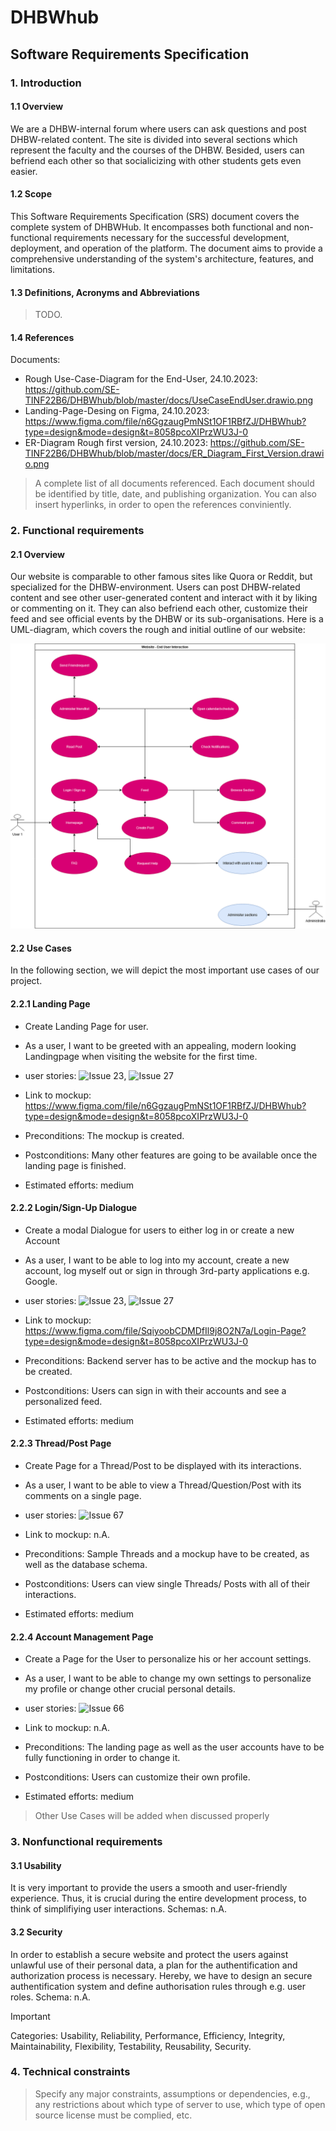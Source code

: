 # DHBWhub
## Software Requirements Specification
### 1. Introduction
#### 1.1 Overview
We are a DHBW-internal forum where users can ask questions and post DHBW-related content. The site is divided into several sections which represent the faculty and the courses of the DHBW. Besided, users can befriend each other so that socialicizing with other students gets even easier.
#### 1.2 Scope
This Software Requirements Specification (SRS) document covers the complete system of DHBWHub. It encompasses both functional and non-functional requirements necessary for the successful development, deployment, and operation of the platform. The document aims to provide a comprehensive understanding of the system's architecture, features, and limitations.
#### 1.3 Definitions, Acronyms and Abbreviations
> TODO.
#### 1.4 References
Documents:
- Rough Use-Case-Diagram for the End-User, 24.10.2023: https://github.com/SE-TINF22B6/DHBWhub/blob/master/docs/UseCaseEndUser.drawio.png
- Landing-Page-Desing on Figma, 24.10.2023: https://www.figma.com/file/n6GgzaugPmNSt1OF1RBfZJ/DHBWhub?type=design&mode=design&t=8058pcoXIPrzWU3J-0
- ER-Diagram Rough first version, 24.10.2023: https://github.com/SE-TINF22B6/DHBWhub/blob/master/docs/ER_Diagram_First_Version.drawio.png 
>  A complete list of all documents referenced. Each document should be identified by title, date, and publishing organization. You can also insert hyperlinks, in order to open the references conviniently.

### 2. Functional requirements
#### 2.1 Overview 
Our website is comparable to other famous sites like Quora or Reddit, but specialized for the DHBW-environment. Users can post DHBW-related content and see other user-generated content and interact with it by liking or commenting on it. They can also befriend each other, customize their feed and see official events by the DHBW or its sub-organisations. Here is a UML-diagram, which covers the rough and initial outline of our website: 

![UML_ diagram](https://github.com/SE-TINF22B6/DHBWhub/blob/master/docs/UseCaseEndUser.drawio.png)
 

#### 2.2 Use Cases
In the following section, we will depict the most important use cases of our project.

#### 2.2.1 Landing Page
- Create Landing Page for user.
- As a user, I want to be greeted with an appealing, modern looking Landingpage when visiting the website for the first time. 

- user stories: ![Issue 23](https://github.com/SE-TINF22B6/DHBWhub/issues/23), ![Issue 27](https://github.com/SE-TINF22B6/DHBWhub/issues/27)
- Link to mockup: https://www.figma.com/file/n6GgzaugPmNSt1OF1RBfZJ/DHBWhub?type=design&mode=design&t=8058pcoXIPrzWU3J-0

- Preconditions: The mockup is created.
- Postconditions: Many other features are going to be available once the landing page is finished.
- Estimated efforts: medium


#### 2.2.2 Login/Sign-Up Dialogue
- Create a modal Dialogue for users to either log in or create a new Account
- As a user, I want to be able to log into my account, create a new account, log myself out or sign in through 3rd-party applications e.g. Google.

- user stories: ![Issue 23](https://github.com/SE-TINF22B6/DHBWhub/issues/23), ![Issue 27](https://github.com/SE-TINF22B6/DHBWhub/issues/27)
- Link to mockup: https://www.figma.com/file/SqiyoobCDMDfIl9j8O2N7a/Login-Page?type=design&mode=design&t=8058pcoXIPrzWU3J-0 

- Preconditions: Backend server has to be active and the mockup has to be created.
- Postconditions: Users can sign in with their accounts and see a personalized feed.
- Estimated efforts: medium

#### 2.2.3 Thread/Post Page
- Create Page for a Thread/Post to be displayed with its interactions.
- As a user, I want to be able to view a Thread/Question/Post with its comments on a single page.

- user stories: ![Issue 67](https://github.com/SE-TINF22B6/DHBWhub/issues/67)
- Link to mockup: n.A.

- Preconditions: Sample Threads and a mockup have to be created, as well as the database schema.
- Postconditions: Users can view single Threads/ Posts with all of their interactions.
- Estimated efforts: medium

#### 2.2.4 Account Management Page
- Create a Page for the User to personalize his or her account settings.
- As a user, I want to be able to change my own settings to personalize my profile or change other crucial personal details.

- user stories: ![Issue 66](https://github.com/SE-TINF22B6/DHBWhub/issues/66)
- Link to mockup: n.A.

- Preconditions: The landing page as well as the user accounts have to be fully functioning in order to change it.
- Postconditions: Users can customize their own profile.
- Estimated efforts: medium
> Other Use Cases will be added when discussed properly
> 
### 3. Nonfunctional requirements
#### 3.1 Usability
It is very important to provide the users a smooth and user-friendly experience. Thus, it is crucial during the entire development process, to think of simplifiying user interactions.
Schemas: n.A.

#### 3.2 Security
In order to establish a secure website and protect the users against unlawful use of their personal data, a plan for the authentification and authorization process is necessary.
Hereby, we have to design an secure authentification system and define authorisation rules through e.g. user roles.
Schema: n.A.

> [!IMPORTANT]  
> Categories: Usability, Reliability, Performance, Efficiency, Integrity, Maintainability, Flexibility, Testability, Reusability, Security.  

### 4. Technical constraints
> Specify any major constraints, assumptions or dependencies, e.g., any restrictions about which type of server to use, which type of open source license must be complied, etc. 
